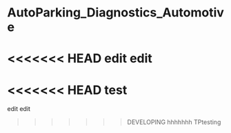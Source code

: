 # AutoParking_Diagnostics_Automotive
<<<<<<< HEAD
edit edit
=======
<<<<<<< HEAD
test
=======
edit edit
>>>>>>> DEVELOPING
hhhhhhh
>>>>>>> TPtesting
